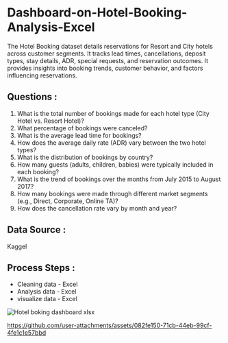# Dashboard-on-Hotel-Booking-Analysis-Excel
The Hotel Booking dataset details reservations for Resort and City hotels across customer segments. It tracks lead times, cancellations, deposit types, stay details, ADR, special requests, and reservation outcomes. It provides insights into booking trends, customer behavior, and factors influencing reservations.

## Questions :

1. What is the total number of bookings made for each hotel type (City Hotel vs. Resort Hotel)?
2. What percentage of bookings were canceled?
3. What is the average lead time for bookings?
4. How does the average daily rate (ADR) vary between the two hotel types?
5. What is the distribution of bookings by country?
6. How many guests (adults, children, babies) were typically included in each booking?
7. What is the trend of bookings over the months from July 2015 to August 2017?
8. How many bookings were made through different market segments (e.g., Direct, Corporate, Online TA)?
9. How does the cancellation rate vary by month and year?



## Data Source : 
  Kaggel

## Process Steps :
- Cleaning data - Excel
- Analysis data - Excel
- visualize data - Excel





            


  
![Hotel boking dashboard xlsx](https://github.com/user-attachments/assets/a4a9d152-c971-4d66-a73b-7fd09bb9a105)






https://github.com/user-attachments/assets/082fe150-71cb-44eb-99cf-4fe1c1e57bbd


